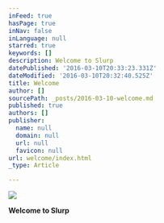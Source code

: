 ```yaml
---
inFeed: true
hasPage: true
inNav: false
inLanguage: null
starred: true
keywords: []
description: Welcome to Slurp
datePublished: '2016-03-10T20:33:23.331Z'
dateModified: '2016-03-10T20:32:40.525Z'
title: Welcome
author: []
sourcePath: _posts/2016-03-10-welcome.md
published: true
authors: []
publisher:
  name: null
  domain: null
  url: null
  favicon: null
url: welcome/index.html
_type: Article

---
```

![](https://the-grid-user-content.s3-us-west-2.amazonaws.com/69c62a3a-12de-4c36-b6e1-492a15e4a5ed.jpg)

**Welcome to Slurp**